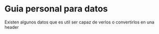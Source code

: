 # Guia personal para datos
Existen algunos datos que es util ser capaz de verlos o convertirlos en una header


